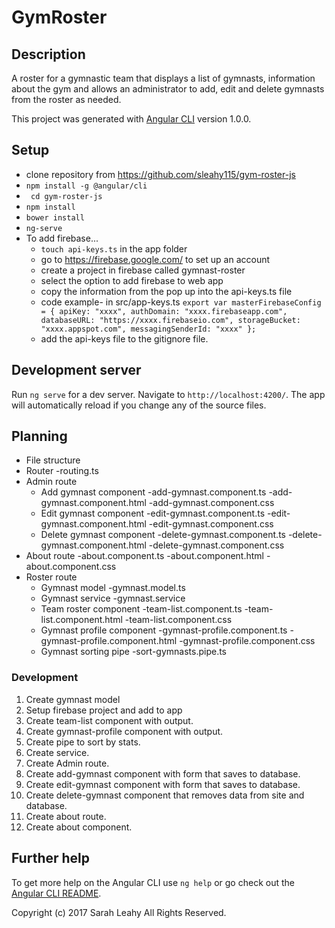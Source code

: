 # GymRoster

## Description
A roster for a gymnastic team that displays a list of gymnasts, information about the gym and allows an administrator to add, edit and delete gymnasts from the roster as needed.

This project was generated with [Angular CLI](https://github.com/angular/angular-cli) version 1.0.0.

## Setup
* clone repository from https://github.com/sleahy115/gym-roster-js
* `npm install -g @angular/cli`
* ` cd gym-roster-js`
* `npm install`
* `bower install`
* `ng-serve`
*  To add firebase...
   * `touch api-keys.ts` in the app folder
   * go to  https://firebase.google.com/ to set up an account
   * create a project in firebase called gymnast-roster
   * select the option to add firebase to web app
   * copy the information from the pop up into the api-keys.ts file
   * code example- in src/app-keys.ts
   `export var masterFirebaseConfig = {
      apiKey: "xxxx",
      authDomain: "xxxx.firebaseapp.com",
      databaseURL: "https://xxxx.firebaseio.com",
      storageBucket: "xxxx.appspot.com",
      messagingSenderId: "xxxx"
    };`
    * add the api-keys file to the gitignore file. 

## Development server

Run `ng serve` for a dev server. Navigate to `http://localhost:4200/`. The app will automatically reload if you change any of the source files.


## Planning

* File structure
* Router
  -routing.ts
* Admin route
  * Add gymnast component
  -add-gymnast.component.ts
  -add-gymnast.component.html
  -add-gymnast.component.css
  * Edit gymnast component
  -edit-gymnast.component.ts
  -edit-gymnast.component.html
  -edit-gymnast.component.css
  * Delete gymnast component
  -delete-gymnast.component.ts
  -delete-gymnast.component.html
  -delete-gymnast.component.css
* About route
  -about.component.ts
  -about.component.html
  -about.component.css
* Roster route
  * Gymnast model
  -gymnast.model.ts
  * Gymnast service
  -gymnast.service
  * Team roster component
  -team-list.component.ts
  -team-list.component.html
  -team-list.component.css
  * Gymnast profile component
  -gymnast-profile.component.ts
  -gymnast-profile.component.html
  -gymnast-profile.component.css
  * Gymnast sorting pipe
    -sort-gymnasts.pipe.ts

### Development
1. Create gymnast model
2. Setup firebase project and add to app
3. Create team-list component with output.
4. Create gymnast-profile component with output.
5. Create pipe to sort by stats.
6. Create service.
7. Create Admin route.
8. Create add-gymnast component with form that saves to database.
9. Create edit-gymnast component with form that saves to database.
10. Create delete-gymnast component that removes data from site and database.
11. Create about route.
12. Create about component.


## Further help

To get more help on the Angular CLI use `ng help` or go check out the [Angular CLI README](https://github.com/angular/angular-cli/blob/master/README.md).

Copyright (c) 2017 Sarah Leahy All Rights Reserved.
